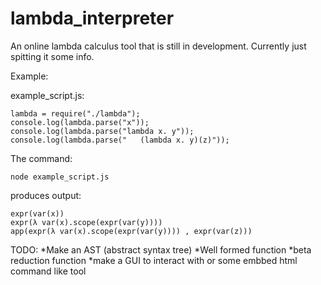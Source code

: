 # lambda_interpreter

An online lambda calculus tool that is still in development.
Currently just spitting it some info.

Example:

example_script.js:
````
lambda = require("./lambda");
console.log(lambda.parse("x"));
console.log(lambda.parse("lambda x. y"));
console.log(lambda.parse("   (lambda x. y)(z)"));

````
The command:
````
node example_script.js
````
produces output:
````
expr(var(x))
expr(λ var(x).scope(expr(var(y))))
app(expr(λ var(x).scope(expr(var(y)))) , expr(var(z)))
````


TODO:
*Make an AST (abstract syntax tree)
*Well formed function
*beta reduction function
*make a GUI to interact with or some embbed html command like tool
